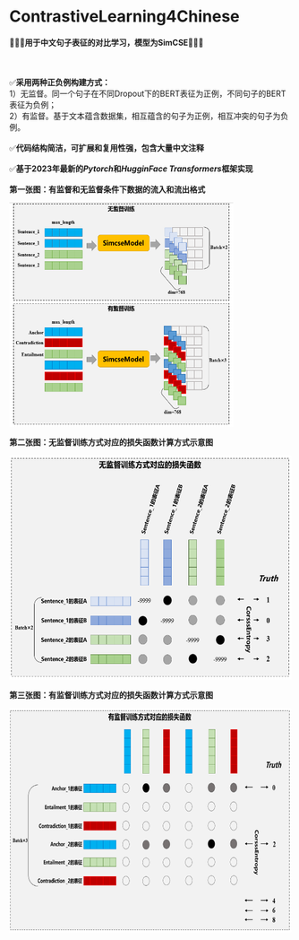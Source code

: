 # ContrastiveLearning4Chinese
🧡💛💚**用于中文句子表征的对比学习，模型为SimCSE**🧡💛💚
<br/><br/><br/><br/>
✅**采用两种正负例构建方式：**<br/>
1）无监督。同一个句子在不同Dropout下的BERT表征为正例，不同句子的BERT表征为负例；<br/>
2）有监督。基于文本蕴含数据集，相互蕴含的句子为正例，相互冲突的句子为负例。
<br/><br/>
✅**代码结构简洁，可扩展和复用性强，包含大量中文注释**
<br/><br/>
✅**基于2023年最新的*Pytorch*和*HugginFace Transformers*框架实现**
<br/><br/>
**第一张图：有监督和无监督条件下数据的流入和流出格式**

<img src="https://github.com/kimiest/ContrastiveLearning4Chinese/blob/main/images/1.png" width="400" height="400" alt="图1"/><br/>

**第二张图：无监督训练方式对应的损失函数计算方式示意图**

<img src="https://github.com/kimiest/ContrastiveLearning4Chinese/blob/main/images/2.png" width="700" height="400" alt="图2"/><br/>

**第三张图：有监督训练方式对应的损失函数计算方式示意图**

<img src="https://github.com/kimiest/ContrastiveLearning4Chinese/blob/main/images/3.png" width="700" height="400" alt="图3"/><br/>
